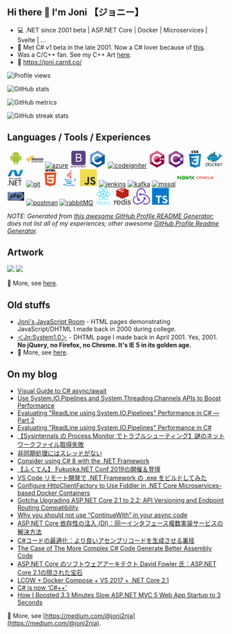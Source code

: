## Hi there 👋 I'm Joni 【ジョニー】
- 💻 .NET since 2001 beta | ASP.NET Core | Docker | Microservices | Svelte | ...
- 📝 Met C# v1 beta in the late 2001. Now a C# lover because of [this](http://www.jot.fm/issues/issue_2002_11/article4/).
- Was a C/C++ fan. See my C++ Art [here](https://medium.com/@joni2nja/why-i-think-c-is-now-c-942ae3f27294).
- 📌 https://joni.carrd.co/

![Profile views](https://gpvc.arturio.dev/jo-ninja)  

![GitHub stats](https://github-readme-stats.vercel.app/api?username=jo-ninja&show_icons=true)  

![GitHub metrics](https://metrics.lecoq.io/jo-ninja)  

![GitHub streak stats](https://github-readme-streak-stats.herokuapp.com/?user=jo-ninja)  

## Languages / Tools / Experiences
<p align="left"> <a href="https://developer.android.com" target="_blank"> <img src="https://raw.githubusercontent.com/devicons/devicon/master/icons/android/android-original-wordmark.svg" alt="android" width="40" height="40"/></a> <a href="https://aws.amazon.com" target="_blank"> <img src="https://raw.githubusercontent.com/devicons/devicon/master/icons/amazonwebservices/amazonwebservices-original-wordmark.svg" alt="aws" width="40" height="40"/></a> <a href="https://azure.microsoft.com/en-in/" target="_blank"> <img src="https://www.vectorlogo.zone/logos/microsoft_azure/microsoft_azure-icon.svg" alt="azure" width="40" height="40"/></a> <a href="https://getbootstrap.com" target="_blank"> <img src="https://raw.githubusercontent.com/devicons/devicon/master/icons/bootstrap/bootstrap-plain-wordmark.svg" alt="bootstrap" width="40" height="40"/></a> <a href="https://www.cprogramming.com/" target="_blank"> <img src="https://raw.githubusercontent.com/devicons/devicon/master/icons/c/c-original.svg" alt="c" width="40" height="40"/></a> <a href="https://codeigniter.com" target="_blank"> <img src="https://cdn.worldvectorlogo.com/logos/codeigniter.svg" alt="codeigniter" width="40" height="40"/></a> <a href="https://www.w3schools.com/cpp/" target="_blank"> <img src="https://raw.githubusercontent.com/devicons/devicon/master/icons/cplusplus/cplusplus-original.svg" alt="cplusplus" width="40" height="40"/></a> <a href="https://www.w3schools.com/cs/" target="_blank"> <img src="https://raw.githubusercontent.com/devicons/devicon/master/icons/csharp/csharp-original.svg" alt="csharp" width="40" height="40"/></a> <a href="https://www.w3schools.com/css/" target="_blank"> <img src="https://raw.githubusercontent.com/devicons/devicon/master/icons/css3/css3-original-wordmark.svg" alt="css3" width="40" height="40"/></a> <a href="https://www.docker.com/" target="_blank"> <img src="https://raw.githubusercontent.com/devicons/devicon/master/icons/docker/docker-original-wordmark.svg" alt="docker" width="40" height="40"/></a> <a href="https://dotnet.microsoft.com/" target="_blank"> <img src="https://raw.githubusercontent.com/devicons/devicon/master/icons/dot-net/dot-net-original-wordmark.svg" alt="dotnet" width="40" height="40"/></a> <a href="https://git-scm.com/" target="_blank"> <img src="https://www.vectorlogo.zone/logos/git-scm/git-scm-icon.svg" alt="git" width="40" height="40"/></a> <a href="https://www.w3.org/html/" target="_blank"> <img src="https://raw.githubusercontent.com/devicons/devicon/master/icons/html5/html5-original-wordmark.svg" alt="html5" width="40" height="40"/></a> <a href="https://www.java.com" target="_blank"> <img src="https://raw.githubusercontent.com/devicons/devicon/master/icons/java/java-original.svg" alt="java" width="40" height="40"/></a> <a href="https://developer.mozilla.org/en-US/docs/Web/JavaScript" target="_blank"> <img src="https://raw.githubusercontent.com/devicons/devicon/master/icons/javascript/javascript-original.svg" alt="javascript" width="40" height="40"/></a> <a href="https://www.jenkins.io" target="_blank"> <img src="https://www.vectorlogo.zone/logos/jenkins/jenkins-icon.svg" alt="jenkins" width="40" height="40"/></a> <a href="https://kafka.apache.org/" target="_blank"> <img src="https://www.vectorlogo.zone/logos/apache_kafka/apache_kafka-icon.svg" alt="kafka" width="40" height="40"/></a> <a href="https://www.microsoft.com/en-us/sql-server" target="_blank"> <img src="https://www.svgrepo.com/show/303229/microsoft-sql-server-logo.svg" alt="mssql" width="40" height="40"/></a> <a href="https://www.nginx.com" target="_blank"> <img src="https://raw.githubusercontent.com/devicons/devicon/master/icons/nginx/nginx-original.svg" alt="nginx" width="40" height="40"/></a> <a href="https://www.oracle.com/" target="_blank"> <img src="https://raw.githubusercontent.com/devicons/devicon/master/icons/oracle/oracle-original.svg" alt="oracle" width="40" height="40"/></a> <a href="https://www.php.net" target="_blank"> <img src="https://raw.githubusercontent.com/devicons/devicon/master/icons/php/php-original.svg" alt="php" width="40" height="40"/></a> <a href="https://postman.com" target="_blank"> <img src="https://www.vectorlogo.zone/logos/getpostman/getpostman-icon.svg" alt="postman" width="40" height="40"/></a> <a href="https://www.rabbitmq.com" target="_blank"> <img src="https://www.vectorlogo.zone/logos/rabbitmq/rabbitmq-icon.svg" alt="rabbitMQ" width="40" height="40"/></a> <a href="https://reactjs.org/" target="_blank"> <img src="https://raw.githubusercontent.com/devicons/devicon/master/icons/react/react-original-wordmark.svg" alt="react" width="40" height="40"/></a> <a href="https://redis.io" target="_blank"> <img src="https://raw.githubusercontent.com/devicons/devicon/master/icons/redis/redis-original-wordmark.svg" alt="redis" width="40" height="40"/></a> <a href="https://redux.js.org" target="_blank"> <img src="https://raw.githubusercontent.com/devicons/devicon/master/icons/redux/redux-original.svg" alt="redux" width="40" height="40"/></a> <a href="https://www.typescriptlang.org/" target="_blank"> <img src="https://raw.githubusercontent.com/devicons/devicon/master/icons/typescript/typescript-original.svg" alt="typescript" width="40" height="40"/></a> </p>

*NOTE: Generated from [this awesome GitHub Profile README Generator](https://rahuldkjain.github.io/gh-profile-readme-generator); does not list all of my experiences; other awesome [GitHub Profile Readme Generator](https://arturssmirnovs.github.io/github-profile-readme-generator).*

## Artwork
<img src="https://joni.carrd.co/assets/images/gallery01/e3ec554e_original.png?v22774607014451">
<img src="https://joni.carrd.co/assets/images/gallery01/b20e0eb3_original.gif?v22774607014451">  

📌 More, see [here](https://joni.carrd.co/#artwork).

## Old stuffs
- [Joni's JavaScript Room](https://youtu.be/8M7WRuB8Zi8) - HTML pages demonstrating JavaScript/DHTML I made back in 2000 during college.
- [＜Jn:System1.0＞](https://youtu.be/8vxJkgfcMHg) - DHTML page I made back in April 2001. Yes, 2001. __No jQuery, no Firefox, no Chrome. It's IE 5 in its golden age.__
- 📌 More, see [here](https://joni.carrd.co/#portfolio).

## On my blog
- [Visual Guide to C# async/await](https://medium.com/@joni2nja/visual-guide-to-csharp-async-await-bc85db77f36a)
- [Use System.IO.Pipelines and System.Threading.Channels APIs to Boost Performance](https://medium.com/@joni2nja/use-system-io-pipelines-and-system-threading-channels-apis-to-boost-performance-832d7ab7c719)
- [Evaluating "ReadLine using System.IO.Pipelines" Performance in C# — Part 2](https://medium.com/@joni2nja/evaluating-readline-using-system-io-pipelines-performance-in-c-part-2-b9d22c95254b)
- [Evaluating "ReadLine using System.IO.Pipelines" Performance in C#](https://medium.com/@joni2nja/evaluating-readline-using-system-io-pipelines-performance-in-c-69e9ed658920)
- [【Sysinternals の Process Monitor でトラブルシューティング】謎のネットワークファイル取得失敗](https://medium.com/@joni2nja/sysinternals-%E3%81%AE-process-monitor-%E3%81%A7%E3%83%88%E3%83%A9%E3%83%96%E3%83%AB%E3%82%B7%E3%83%A5%E3%83%BC%E3%83%86%E3%82%A3%E3%83%B3%E3%82%B0-%E8%AC%8E%E3%81%AE%E3%83%8D%E3%83%83%E3%83%88%E3%83%AF%E3%83%BC%E3%82%AF%E3%83%95%E3%82%A1%E3%82%A4%E3%83%AB%E5%8F%96%E5%BE%97%E5%A4%B1%E6%95%97-d95b7e3d98c9)
- [非同期処理にはスレッドがない](https://medium.com/@joni2nja/%E9%9D%9E%E5%90%8C%E6%9C%9F%E5%87%A6%E7%90%86%E3%81%AB%E3%81%AF%E3%82%B9%E3%83%AC%E3%83%83%E3%83%89%E3%81%8C%E3%81%AA%E3%81%84-144bdec5c38b?source=friends_link&sk=a49b63a7b5c9e8c6adda02faf0b73ed0)
- [Consider using C# 8 with the .NET Framework](https://medium.com/@joni2nja/consider-using-c-8-with-the-net-framework-9dceb20647c5)
- [【ふくてん】 Fukuoka.NET Conf 2019の開催＆登壇](https://dev.to/joni2nja/fukuoka-net-conf-2019-38ek)
- [VS Code リモート開発で .NET Framework の .exe をビルドしてみた](https://medium.com/@joni2nja/vs-code-remote-development-build-net-framework-89eaa99d96d1)
- [Configure HttpClientFactory to Use Fiddler in .NET Core Microservices-based Docker Containers](https://medium.com/@joni2nja/configure-httpclientfactory-to-use-fiddler-in-net-core-microservices-based-docker-containers-2540bd87c14)
- [Gotcha Upgrading ASP.NET Core 2.1 to 2.2: API Versioning and Endpoint Routing Compatibility](https://medium.com/@joni2nja/gotcha-upgrading-asp-net-core-2-1-to-2-2-api-versioning-and-endpoint-routing-compatibility-fb5ab1c5d952)
- [Why you should not use “ContinueWith” in your async code](https://medium.com/@joni2nja/why-you-should-not-use-continuewith-in-your-async-code-c9eaf6087e64)
- [ASP.NET Core 依存性の注入 (DI)：同一インタフェース複数実装サービスの解決方法](https://medium.com/@joni2nja/asp-net-core-%E4%BE%9D%E5%AD%98%E6%80%A7%E3%81%AE%E6%B3%A8%E5%85%A5-di-%E5%90%8C%E4%B8%80%E3%82%A4%E3%83%B3%E3%82%BF%E3%83%95%E3%82%A7%E3%83%BC%E3%82%B9%E8%A4%87%E6%95%B0%E5%AE%9F%E8%A3%85%E3%82%B5%E3%83%BC%E3%83%93%E3%82%B9%E3%81%AE%E8%A7%A3%E6%B1%BA%E6%96%B9%E6%B3%95-474d0b88b34)
- [C#コードの最適化：より良いアセンブリコードを生成させる裏技](https://medium.com/@joni2nja/c-%E3%82%B3%E3%83%BC%E3%83%89%E3%81%AE%E6%9C%80%E9%81%A9%E5%8C%96-%E3%82%88%E3%82%8A%E8%89%AF%E3%81%84%E3%82%A2%E3%82%BB%E3%83%B3%E3%83%96%E3%83%AA%E3%82%B3%E3%83%BC%E3%83%89%E3%82%92%E7%94%9F%E6%88%90%E3%81%95%E3%81%9B%E3%82%8B%E8%A3%8F%E6%8A%80-74c5163abbe0)
- [The Case of The More Complex C# Code Generate Better Assembly Code](https://medium.com/@joni2nja/the-case-of-the-more-complex-c-code-generate-better-assembly-code-6f5983ad35ea)
- [ASP.NET Core のソフトウェアアーキテクト David Fowler 氏：ASP.NET Core 2.1の隠された宝石](https://medium.com/@joni2nja/asp-net-core-%E3%81%AE%E3%82%BD%E3%83%95%E3%83%88%E3%82%A6%E3%82%A7%E3%82%A2%E3%82%A2%E3%83%BC%E3%82%AD%E3%83%86%E3%82%AF%E3%83%88-david-fowler-%E6%B0%8F-asp-net-core-2-1%E3%81%AE%E9%9A%A0%E3%81%95%E3%82%8C%E3%81%9F%E5%AE%9D%E7%9F%B3-7daea428f6f5)
- [LCOW + Docker Compose + VS 2017 + .NET Core 2.1](https://medium.com/@joni2nja/lcow-docker-compose-vs-2017-net-core-2-1-178946b36acb)
- [C# is now ‘C#++’](https://medium.com/@joni2nja/why-i-think-c-is-now-c-942ae3f27294)
- [How I Boosted 3.3 Minutes Slow ASP.NET MVC 5 Web App Startup to 3 Seconds](https://medium.com/@joni2nja/how-i-boosted-3-3-minutes-slow-asp-net-mvc-5-web-app-startup-to-3-seconds-e5ea166f9bce)

📌 More, see [https://medium.com/@joni2nja](https://medium.com/@joni2nja).
